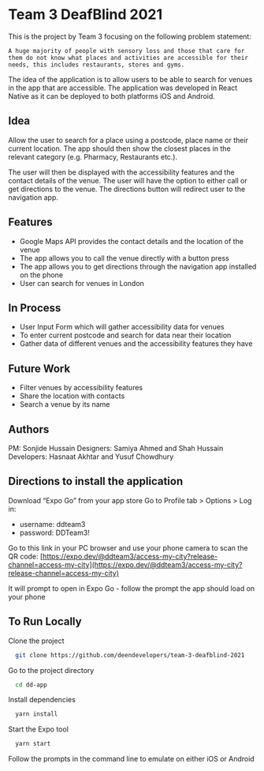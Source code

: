 # Team 3 DeafBlind 2021
This is the project by Team 3 focusing on the following problem statement:

`A huge majority of people with sensory loss and those that care for them do not know what places and activities are accessible for their needs, this includes restaurants, stores and gyms.`

The idea of the application is to allow users to be able to search for venues in the app that are accessible. The application was developed in React Native as it can be deployed to both platforms iOS and Android.

## Idea
Allow the user to search for a place using a postcode, place name or their current location. The app should then show the closest places in the relevant category (e.g. Pharmacy, Restaurants etc.).

The user will then be displayed with the accessibility features and the contact details of the venue. The user will have the option to either call or get directions to the venue. The directions button will redirect user to the navigation app.

## Features
- Google Maps API provides the contact details and the location of the venue
- The app allows you to call the venue directly with a button press
- The app allows you to get directions through the navigation app installed on the phone
- User can search for venues in London

## In Process
- User Input Form which will gather accessibility data for venues
- To enter current postcode and search for data near their location
- Gather data of different venues and the accessibility features they have

## Future Work
- Filter venues by accessibility features
- Share the location with contacts
- Search a venue by its name

## Authors
PM: Sonjide Hussain
Designers: Samiya Ahmed and Shah Hussain
Developers: Hasnaat Akhtar and Yusuf Chowdhury

## Directions to install the application
Download “Expo Go” from your app store Go to Profile tab > Options > Log in:

- username: ddteam3
- password: DDTeam3!

Go to this link in your PC browser and use your phone camera to scan the QR code: [https://expo.dev/@ddteam3/access-my-city?release-channel=access-my-city](https://expo.dev/@ddteam3/access-my-city?release-channel=access-my-city)

It will prompt to open in Expo Go - follow the prompt the app should load on your phone

## To Run Locally

Clone the project

```bash
  git clone https://github.com/deendevelopers/team-3-deafblind-2021
```

Go to the project directory

```bash
  cd dd-app
```

Install dependencies

```bash
  yarn install
```

Start the Expo tool

```bash
  yarn start
```

Follow the prompts in the command line to emulate on either iOS or Android
